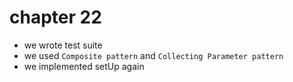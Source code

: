 # chapter 22

- we wrote test suite
- we used `Composite pattern` and `Collecting Parameter pattern`
- we implemented setUp again